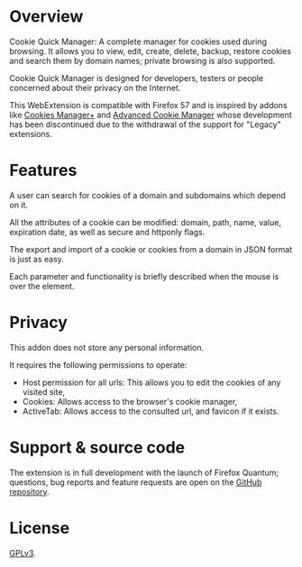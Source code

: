 # Overview

Cookie Quick Manager: A complete manager for cookies used during browsing.
It allows you to view, edit, create, delete, backup, restore cookies and search them by domain names;
private browsing is also supported.

Cookie Quick Manager is designed for developers, testers or people
concerned about their privacy on the Internet.

This WebExtension is compatible with Firefox 57 and is inspired by addons like
[Cookies Manager+](https://addons.mozilla.org/fr/firefox/addon/cookies-manager-plus/) and
[Advanced Cookie Manager](https://addons.mozilla.org/fr/firefox/addon/cookie-manager/)
whose development has been discontinued due to the withdrawal of the support for "Legacy" extensions.

# Features

A user can search for cookies of a domain and subdomains which depend on it.

All the attributes of a cookie can be modified: domain, path, name, value,
expiration date, as well as secure and httponly flags.

The export and import of a cookie or cookies from a domain in JSON format is just as easy.

Each parameter and functionality is briefly described when the mouse is over the element.

# Privacy

This addon does not store any personal information.

It requires the following permissions to operate:

* Host permission for all urls: This allows you to edit the cookies of any visited site,
* Cookies: Allows access to the browser's cookie manager,
* ActiveTab: Allows access to the consulted url, and favicon if it exists.

# Support & source code

The extension is in full development with the launch of Firefox Quantum;
questions, bug reports and feature requests are open on the
[GitHub repository](https://github.com/ysard/cookie-quick-manager/issues).

# License

[GPLv3](https://github.com/ysard/cookie-quick-manager/blob/master/LICENSE).